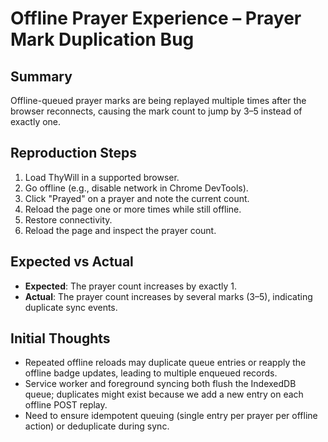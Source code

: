 # Offline Prayer Experience – Prayer Mark Duplication Bug

## Summary
Offline-queued prayer marks are being replayed multiple times after the browser reconnects, causing the mark count to jump by 3–5 instead of exactly one.

## Reproduction Steps
1. Load ThyWill in a supported browser.
2. Go offline (e.g., disable network in Chrome DevTools).
3. Click "Prayed" on a prayer and note the current count.
4. Reload the page one or more times while still offline.
5. Restore connectivity.
6. Reload the page and inspect the prayer count.

## Expected vs Actual
- **Expected**: The prayer count increases by exactly 1.
- **Actual**: The prayer count increases by several marks (3–5), indicating duplicate sync events.

## Initial Thoughts
- Repeated offline reloads may duplicate queue entries or reapply the offline badge updates, leading to multiple enqueued records.
- Service worker and foreground syncing both flush the IndexedDB queue; duplicates might exist because we add a new entry on each offline POST replay.
- Need to ensure idempotent queuing (single entry per prayer per offline action) or deduplicate during sync.
